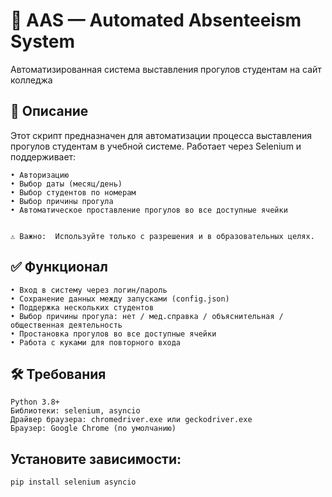 # 📁 AAS — Automated Absenteeism System 

Автоматизированная система выставления прогулов студентам на сайт  колледжа

## 🧾 Описание 

Этот скрипт предназначен для автоматизации процесса выставления прогулов студентам в учебной системе.
Работает через Selenium и поддерживает: 

    • Авторизацию
    • Выбор даты (месяц/день)
    • Выбор студентов по номерам
    • Выбор причины прогула
    • Автоматическое проставление прогулов во все доступные ячейки
     

    ⚠️ Важно:  Используйте только с разрешения и в образовательных целях. 
     

## ✅ Функционал 

    • Вход в систему через логин/пароль
    • Сохранение данных между запусками (config.json)
    • Поддержка нескольких студентов
    • Выбор причины прогула: нет / мед.справка / объяснительная / общественная деятельность
    • Простановка прогулов во все доступные ячейки
    • Работа с куками для повторного входа
     

## 🛠 Требования 

    Python 3.8+
    Библиотеки: selenium, asyncio
    Драйвер браузера: chromedriver.exe или geckodriver.exe
    Браузер: Google Chrome (по умолчанию)

## Установите зависимости:
```
pip install selenium asyncio
```
